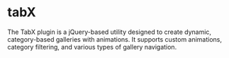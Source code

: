 # tabX
 The TabX plugin is a jQuery-based utility designed to create dynamic, category-based galleries with animations. It supports custom animations, category filtering, and various types of gallery navigation.
